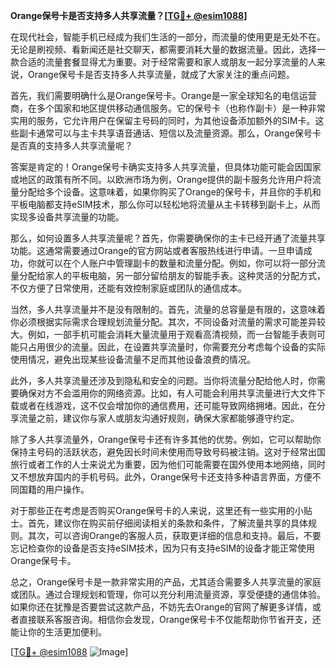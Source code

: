 **Orange保号卡是否支持多人共享流量？[[TG💪+ @esim1088](https://t.me/s/esim1088)]**

在现代社会，智能手机已经成为我们生活的一部分，而流量的使用更是无处不在。无论是刷视频、看新闻还是社交聊天，都需要消耗大量的数据流量。因此，选择一款合适的流量套餐显得尤为重要。对于经常需要和家人或朋友一起分享流量的人来说，Orange保号卡是否支持多人共享流量，就成了大家关注的重点问题。

首先，我们需要明确什么是Orange保号卡。Orange是一家全球知名的电信运营商，在多个国家和地区提供移动通信服务。它的保号卡（也称作副卡）是一种非常实用的服务，它允许用户在保留主号码的同时，为其他设备添加额外的SIM卡。这些副卡通常可以与主卡共享语音通话、短信以及流量资源。那么，Orange保号卡是否真的支持多人共享流量呢？

答案是肯定的！Orange保号卡确实支持多人共享流量，但具体功能可能会因国家或地区的政策有所不同。以欧洲市场为例，Orange提供的副卡服务允许用户将流量分配给多个设备。这意味着，如果你购买了Orange的保号卡，并且你的手机和平板电脑都支持eSIM技术，那么你可以轻松地将流量从主卡转移到副卡上，从而实现多设备共享流量的功能。

那么，如何设置多人共享流量呢？首先，你需要确保你的主卡已经开通了流量共享功能。这通常需要通过Orange的官方网站或者客服热线进行申请。一旦申请成功，你就可以在个人账户中管理副卡的数量和流量分配。例如，你可以将一部分流量分配给家人的平板电脑，另一部分留给朋友的智能手表。这种灵活的分配方式，不仅方便了日常使用，还能有效控制家庭或团队的通信成本。

当然，多人共享流量并不是没有限制的。首先，流量的总容量是有限的，这意味着你必须根据实际需求合理规划流量分配。其次，不同设备对流量的需求可能差异较大。例如，一部手机可能会消耗大量流量用于观看高清视频，而一台智能手表则可能只占用很少的流量。因此，在设置共享流量时，你需要充分考虑每个设备的实际使用情况，避免出现某些设备流量不足而其他设备浪费的情况。

此外，多人共享流量还涉及到隐私和安全的问题。当你将流量分配给他人时，你需要确保对方不会滥用你的网络资源。比如，有人可能会利用共享流量进行大文件下载或者在线游戏，这不仅会增加你的通信费用，还可能导致网络拥堵。因此，在分享流量之前，建议你与家人或朋友沟通好规则，确保大家都能够遵守约定。

除了多人共享流量外，Orange保号卡还有许多其他的优势。例如，它可以帮助你保持主号码的活跃状态，避免因长时间未使用而导致号码被注销。这对于经常出国旅行或者工作的人士来说尤为重要，因为他们可能需要在国外使用本地网络，同时又不想放弃国内的手机号码。此外，Orange保号卡还支持多种语言界面，方便不同国籍的用户操作。

对于那些正在考虑是否购买Orange保号卡的人来说，这里还有一些实用的小贴士。首先，建议你在购买前仔细阅读相关的条款和条件，了解流量共享的具体规则。其次，可以咨询Orange的客服人员，获取更详细的信息和支持。最后，不要忘记检查你的设备是否支持eSIM技术，因为只有支持eSIM的设备才能正常使用Orange保号卡。

总之，Orange保号卡是一款非常实用的产品，尤其适合需要多人共享流量的家庭或团队。通过合理规划和管理，你可以充分利用流量资源，享受便捷的通信体验。如果你还在犹豫是否要尝试这款产品，不妨先去Orange的官网了解更多详情，或者直接联系客服咨询。相信你会发现，Orange保号卡不仅能帮助你节省开支，还能让你的生活更加便利。

[[TG💪+ @esim1088](https://t.me/s/esim1088) ![Image](https://i.postimg.cc/4NQfJmqS/Snipaste-2025-05-13-00-14-12.png)]